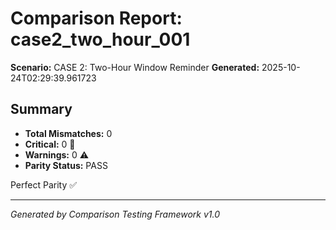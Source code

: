# Comparison Report: case2_two_hour_001
**Scenario:** CASE 2: Two-Hour Window Reminder
**Generated:** 2025-10-24T02:29:39.961723

## Summary
- **Total Mismatches:** 0
- **Critical:** 0 🚨
- **Warnings:** 0 ⚠️
- **Parity Status:** PASS

Perfect Parity ✅

---
*Generated by Comparison Testing Framework v1.0*